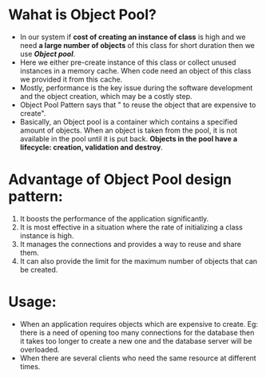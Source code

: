 # Wahat is Object Pool?
- In our system if **cost of creating an instance of class** is high and we need **a large number of objects** of this class for short duration then we use ***Object pool***.
- Here we either pre-create instance of this class or collect unused instances in a memory cache. When code need an object of this class we provided it from this cache.
- Mostly, performance is the key issue during the software development and the object creation, which may be a costly step.
- Object Pool Pattern says that " to reuse the object that are expensive to create".
- Basically, an Object pool is a container which contains a specified amount of objects. When an object is taken from the pool, it is not available in the pool until it is put back. **Objects in the pool have a lifecycle: creation, validation and destroy**.

# Advantage of Object Pool design pattern:
1. It boosts the performance of the application significantly.
2. It is most effective in a situation where the rate of initializing a class instance is high.
3. It manages the connections and provides a way to reuse and share them.
4. It can also provide the limit for the maximum number of objects that can be created.

# Usage:
- When an application requires objects which are expensive to create. Eg: there is a need of opening too many connections for the database then it takes too longer to create a new one and the database server will be overloaded.
- When there are several clients who need the same resource at different times.
